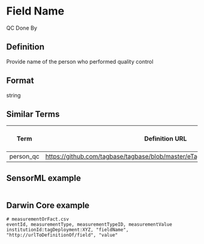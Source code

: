 # Field Name
QC Done By

## Definition 
Provide name of the person who performed quality control

## Format
string

## Similar Terms 
|Term|Definition URL|Source Vocabulary Publisher/Creator|
|----|----------|-----------------|
|person_qc|https://github.com/tagbase/tagbase/blob/master/eTagMetadataInventory.csv#L138|Tagbase|

## SensorML example
```xml

```
## Darwin Core example
```csv
# measurementOrFact.csv
eventId, measurementType, measurementTypeID, measurementValue
institutionId:tagDeployment:XYZ, "fieldName", "http://urlToDefinitionOf/field", "value"
```
